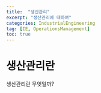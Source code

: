 ```yaml
---
title:  "생산관리"
excerpt: "생산관리에 대하여"
categories: IndustrialEngineering
tag: [IE, OperationsManagement]
toc: true
---
```


# 생산관리란
생산관리란 무엇일까?
